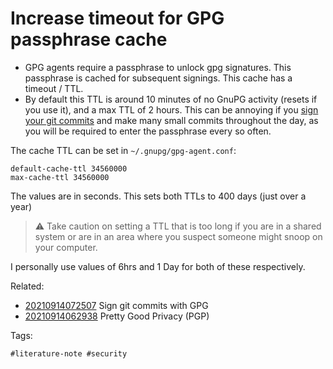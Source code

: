 # Increase timeout for GPG passphrase cache

* GPG agents require a passphrase to unlock gpg signatures. This passphrase is
  cached for  subsequent signings. This cache has a timeout / TTL.
* By default this TTL is around 10 minutes of no GnuPG activity (resets if you
  use it), and a max TTL of 2 hours. This can be annoying if you [sign your git
  commits][1] and make many small commits throughout the day, as you will be
  required to enter the passphrase every so often.

The cache TTL can be set in `~/.gnupg/gpg-agent.conf`:

```
default-cache-ttl 34560000
max-cache-ttl 34560000
```

The values are in seconds. This sets both TTLs to 400 days (just over a year)

> ⚠️ Take caution on setting a TTL that is too long if you are in a shared
> system or are in an area where you suspect someone might snoop on your
> computer.

I personally use values of 6hrs and 1 Day for both of these respectively.

[1]: ../20210914072507/README.md

Related:

* [20210914072507](../20210914072507/README.md) Sign git commits with GPG
* [20210914062938](../20210914062938/README.md) Pretty Good Privacy (PGP)

Tags:

    #literature-note #security

